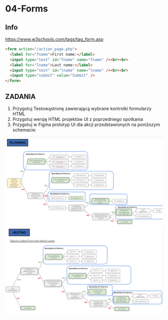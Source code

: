 # 04-Forms

## Info
https://www.w3schools.com/tags/tag_form.asp

```html
<form action="/action_page.php">
  <label for="fname">First name:</label>
  <input type="text" id="fname" name="fname" /><br><br>
  <label for="lname">Last name:</label>
  <input type="text" id="lname" name="lname" /><br><br>
  <input type="submit" value="Submit" />
</form>
```

## ZADANIA
1. Przygotuj Testowąstronę zawierającą wybrane kontrolki formularzy HTML
2. Przygotuj wersję HTML projektów UI z poprzedniego spotkania
3. Przygotuj w Figma prototyp UI dla akcji przedstawionych na poniższym schemacie:

![Plumbing](/Plumbing.PNG)
![Heating](/Heating.PNG)
